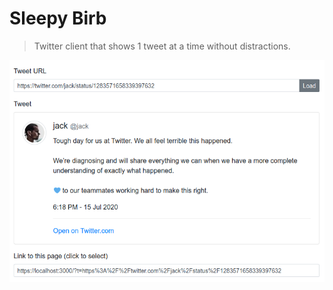 # Sleepy Birb

> Twitter client that shows 1 tweet at a time without distractions.

![screenshot](./screenshot.png)
